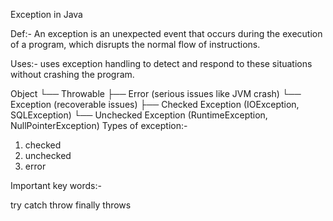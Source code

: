  Exception in Java

 Def:- An exception is an unexpected event that occurs during the execution of a program, which disrupts the normal flow of instructions.

Uses:- uses exception handling to detect and respond to these situations without crashing the program.

Object
 └── Throwable
      ├── Error         (serious issues like JVM crash)
      └── Exception     (recoverable issues)
           ├── Checked Exception (IOException, SQLException)
           └── Unchecked Exception (RuntimeException, NullPointerException)
Types of exception:- 
 1. checked 
 2. unchecked
 3. error



 Important key words:- 

 try
 catch
 throw
 finally 
 throws 

 